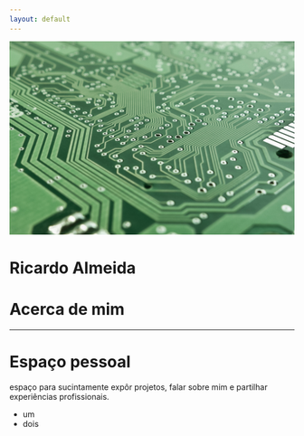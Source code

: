 ```yaml
---
layout: default
---
```



<div class="jumbotron jumbotron-fluid">
  <picture >
    <source media="(min-width:800px)" >
    <img src="/img/pcb2.jpg" alt="foto homepage" class="jumbotron__background">
  </picture> 
  <div class="container text-white">
    <h1 class="display-4">Ricardo Almeida</h1>
    <h1 class="display-5">Acerca de mim</h1>    
    <hr class="my-4">
  </div>
  <!-- /.container -->
</div>
<!-- /.jumbotron -->

# Espaço pessoal
espaço para sucintamente expôr projetos, falar sobre mim e partilhar experiências profissionais.
- um
- dois